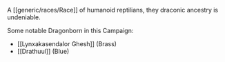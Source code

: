A [[generic/races/Race]] of humanoid reptilians, they draconic ancestry is undeniable.

Some notable Dragonborn in this Campaign:
* [[Lynxakasendalor Ghesh]] (Brass)
* [[Drathuul]] (Blue)